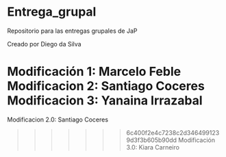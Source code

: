 # Entrega_grupal
Repositorio para las entregas grupales de JaP

Creado por Diego da Silva

Modificación 1: Marcelo Feble
Modificacion 2: Santiago Coceres
Modificacion 3: Yanaina Irrazabal
=======
Modificacion 2.0: Santiago Coceres
>>>>>>> 6c400f2e4c7238c2d3464991239d3f3b605b90dd
>>>>>>> Modificación 3.0: Kiara Carneiro 
